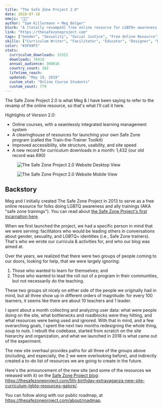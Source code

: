 ```yaml
---
title: "The Safe Zone Project 2.0"
date: 2018-07-18
emoji: "🏳️‍🌈"
author: "Sam Killermann + Meg Bolger"
blurb: "A [totally revamped] free online resource for LGBTQ+ awareness and allyship training workshops"
link: "https://thesafezoneproject.com"
tags: ["Gender", "Sexuality", "Social Justice", "Free Online Resource"]
skills: ["Curriculum Writer", "Facilitator", "Educator", "Designer", "Website Developer"]
color: "#3FA9F5"
stats:
  curriculum_downloads: 33321
  downloads: 76410
  annual_audience: 308616
  country_count: 102
  lifetime_reach:
  updated: "May 19, 2019"
  custom_stat: "Online Course Students"
  custom_count: 779
---
```


The Safe Zone Project 2.0 is what Meg &amp; I have been saying to refer to the revamp of the online resource, so that's what I'll call it here.

Highlights of Version 2.0:

- Online courses, with a seamlessly integrated learning management system
- A clearinghouse of resources for launching your own Safe Zone program (called the Train-the-Trainer Toolkit)
- Improved accessibility, site structure, usability, and site speed
- A new record for curriculum downloads in a month: 1,432 (our old record was 690)

<figure class="work--sample desktop"><img title="The Safe Zone Project 2.0 Website Desktop View" src="/img/work/2018-safe-zone-project-desktop.jpg" class="full-width"></figure>

<figure class="work--sample mobile"><img title="The Safe Zone Project 2.0 Website Mobile View"src="/img/work/2018-safe-zone-project-mobile.jpg" class="full-width"></figure>


## Backstory

Meg and I initially created The Safe Zone Project in 2013 to serve as a free online resource for folks doing LGBTQ awareness and ally trainings (AKA "safe zone trainings"). You can read about <a href="https://samuelkillermann.com/work/safe-zone-project/" title="the Safe Zone Project's first incarnation here">the Safe Zone Project's first incarnation here</a>.

When we first launched the project, we had a specific person in mind that we were serving: facilitators who would be leading others in conversations about gender, sexuality, and LGBTQ+ identities (i.e., Safe Zone trainers). That's who we wrote our curricula &amp; activities for, and who our blog was aimed at.

Over the years, we realized that there were two groups of people coming to our doors, looking for help, that we were largely ignoring:

1. Those who wanted to learn for themselves; and
2. Those who wanted to lead the roll out of a program in their communities, but not necessarily do the teaching.

These two groups sit nicely on either side of the people we originally had in mind, but all three show up in different orders of magnitude: for every 100 learners, it seems like there are about 10 teachers and 1 leader.

I spent about a month collecting and analyzing user data: what were people doing on the site, what bottlenecks and roadblocks were they hitting, and what resources were being used and ignored. With that in mind, and a few overarching goals, I spent the next two months redesigning the whole thing, soup to nuts. I rebuilt the codebase, started from scratch on the site hierarchy and organization, and what we launched in 2018 is what came out of the experiment.

The new site overhaul provides paths for all three of the groups above (including, and especially, the 2 we were overlooking before), and indirectly created a to-do list of resources we are going to create in the future.

Here's the announcement of the new site (and some of the resources we released with it) on the <a href="https://thesafezoneproject.com/blog" title="Safe Zone Project blog">Safe Zone Project blog</a>: <a href="https://thesafezoneproject.com/5th-birthday-extravaganza-new-site-curriculum-lgbtq-resources-galore/" title="Safe Zone Project 5th Birthday Announcement">https://thesafezoneproject.com/5th-birthday-extravaganza-new-site-curriculum-lgbtq-resources-galore/</a>.

You can follow along with our public roadmap, at <a href="https://thesafezoneproject.com/about/roadmap" title="Safe Zone Project Roadmap">https://thesafezoneproject.com/about/roadmap</a>.
